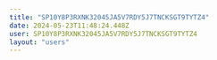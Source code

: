 ```yaml
---
title: "SP10Y8P3RXNK32045JA5V7RDY5J7TNCKSGT9TYTZ4"
date: 2024-05-23T11:48:24.448Z
user: SP10Y8P3RXNK32045JA5V7RDY5J7TNCKSGT9TYTZ4
layout: "users"
---
```

    